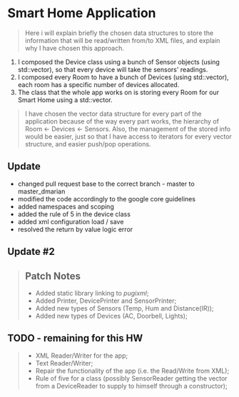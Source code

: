 # Smart Home Application

> Here i will explain briefly the chosen data structures to store the information that will be read/written from/to XML files, and explain why I have chosen this approach.

1. I composed the Device class using a bunch of Sensor objects (using std::vector), so that every device will take the sensors' readings.
2. I composed every Room to have a bunch of Devices (using std::vector), each room has a specific number of devices allocated.
3. The class that the whole app works on is storing every Room for our Smart Home using a std::vector.

> I have chosen the vector data structure for every part of the application because of the way every part works, the hierarchy of Room <- Devices <- Sensors.
> Also, the management of the stored info would be easier, just so that I have access to iterators for every vector structure, and easier push/pop operations.

Update
---
- changed pull request base to the correct branch - master to master_dmarian
- modified the code accordingly to the google core guidelines
- added namespaces and scoping
- added the rule of 5 in the device class
- added xml configuration load / save
- resolved the return by value logic error

Update #2 
---
>Patch Notes
>---
>- Added static library linking to <i>pugixml</i>;
>- Added Printer, DevicePrinter and SensorPrinter;
>- Added new types of Sensors (Temp, Hum and Distance(IR));
>- Added new types of Devices (AC, Doorbell, Lights);


TODO - remaining for this HW
---
>- XML Reader/Writer for the app;
>- Text Reader/Writer;
>- Repair the functionality of the app (i.e. the Read/Write from XML);
>- Rule of five for a class (possibly SensorReader getting the vector from a DeviceReader to supply to himself through a constructor);